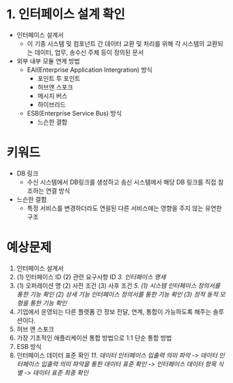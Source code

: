 # 1. 인터페이스 설계 확인

- 인터페이스 설계서
  - 이 기종 시스템 및 컴포넌트 간 데이터 교환 및 처리를 위해 각 시스템의 교환되는 데이터, 업무, 송수신 주체 등이 정의된 문서
- 외부 내부 모듈 연계 방법
    - EAI(Enterprise Application Intergration) 방식
      - 포인트 투 포인트
      - 허브앤 스포크
      - 메시지 버스
      - 하이브리드
    - ESB(Enterprise Service Bus) 방식
      - 느슨한 결합

# 키워드
* DB 링크
  * 수신 시스템에서 DB링크를 생성하고 송신 시스템에서 해당 DB 링크를 직접 참조하는 연결 방식
* 느슨한 결합
  * 특정 서비스를 변경하더라도 연괼된 다른 서비스에는 영향을 주지 않는 유연한 구조
  
# 예상문제
1. 인터페이스 설계서
2. (1) 인터페이스 ID (2) 관련 요구사항 ID
*3. 인터페이스 명세*
4. (1) 오퍼레이션 명 (2) 사전 조건 (3) 사후 조건
*5. (1) 시스템 인터페이스 정의서를 통한 기능 확인 (2) 상세 기능 인터페이스 정의서를 통한 기능 확인 (3) 정적 동적 모형을 통한 기능 확인*
6. 기업에서 운영되는 다른 플랫폼 간 정보 전달, 연계, 통합이 가능하도록 해주는 솔루션이다.
7. 허브 앤 스포크
8. 가장 기초적인 애플리케이션 통합 방법으로 1:1 단순 통합 방법
9. ESB 방식
10. 인터페이스 데이터 표준 확인
*11. 데이터 인터페이스 입출력 의미 파악 -> 데이터 인터페이스 입출력 의미 파악을 통한 데이터 표준 확인 -> 인터페이스 데이터 항목 식별 -> 데이터 표준 최종 확인*